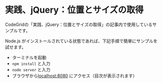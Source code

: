 # 実践、jQuery：位置とサイズの取得

CodeGridの「実践、jQuery：位置とサイズの取得」の記事内で使用しているサンプルです。

Node.js がインストールされている状態であれば、下記手順で簡単にサンプルを試せます。

- ターミナルを起動
- `npm install` と入力
- `node server` と入力
- ブラウザから[localhost:8080](http://localhost:8080) にアクセス（目次が表示されます）
